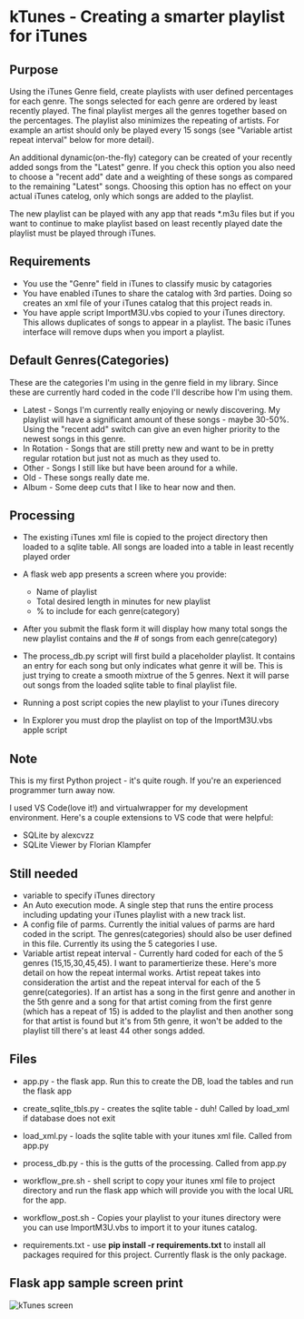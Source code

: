 # kTunes - Creating a smarter playlist for iTunes

## Purpose

Using the iTunes Genre field, create playlists with user defined percentages for each genre. The songs selected for each genre are ordered by least recently played. The final playlist merges all the genres together based on the percentages. The playlist also minimizes the repeating of artists. For example an artist should only be played every 15 songs (see "Variable artist repeat interval" below for more detail). 

An additional dynamic(on-the-fly) category can be created of your recently added songs from the "Latest" genre.  If you check this option you also need to choose a "recent add" date and a weighting of these songs as compared to the remaining "Latest" songs. Choosing this option has no effect on your actual iTunes catelog, only which songs are added to the playlist.

The new playlist can be played with any app that reads *.m3u files but if you want to continue to make playlist based on least recently played date the playlist must be played through iTunes.

## Requirements
- You use the "Genre" field in iTunes to classify music by catagories
- You have enabled iTunes to share the catalog with 3rd parties. Doing so creates an xml file of your iTunes catalog that this project reads in.
- You have apple script ImportM3U.vbs copied to your iTunes directory. This allows duplicates of songs to appear in a playlist. The basic iTunes interface will remove dups when you import a playlist.

## Default Genres(Categories)
These are the categories I'm using in the genre field in my library. Since these are currently hard coded in the code I'll describe how I'm using them.
- Latest - Songs I'm currently really enjoying or newly discovering. My playlist will have a significant amount of these songs - maybe 30-50%. Using the "recent add" switch can give an even higher priority to the newest songs in this genre.
- In Rotation - Songs that are still pretty new and want to be in pretty regular rotation but just not as much as they used to.
- Other - Songs I still like but have been around for a while.
- Old - These songs really date me.
- Album - Some deep cuts that I like to hear now and then.

## Processing
- The existing iTunes xml file is copied to the project directory then loaded to a sqlite table. All songs are loaded into a table in least recently played order
- A flask web app presents a screen where you provide:
  - Name of playlist
  - Total desired length in minutes for new playlist
  - % to include for each genre(category)

- After you submit the flask form it will display how many total songs the new playlist contains and the # of songs from each genre(category)
- The process_db.py script will first build a placeholder playlist. It contains an entry for each song but only indicates what genre it will be. This is just trying to create a smooth mixtrue of the 5 genres. Next it will parse out songs from the loaded sqlite table to final playlist file.
- Running a post script copies the new playlist to your iTunes direcory
- In Explorer you must drop the playlist on top of the ImportM3U.vbs apple script

## Note
This is my first Python project - it's quite rough. If you're an experienced programmer turn away now. 

I used VS Code(love it!) and virtualwrapper for my development environment.
Here's a couple extensions to VS code that were helpful:
- SQLite by alexcvzz
- SQLite Viewer by Florian Klampfer

## Still needed
- variable to specify iTunes directory
- An Auto execution mode. A single step that runs the entire process including updating your iTunes playlist with a new track list.
- A config file of parms. Currently the initial values of parms are hard coded in the script. The genres(categories) should also be user defined in this file. Currently its using the 5 categories I use. 
- Variable artist repeat interval - Currently hard coded for each of the 5 genres (15,15,30,45,45). I want to paramertierize these. Here's more detail on how the repeat intermal works. Artist repeat takes into consideration the artist and the repeat interval for each of the 5 genre(categories). If an artist has a song in the first genre and another in the 5th genre and a song for that artist coming from the first genre (which has a repeat of 15) is added to the playlist and then another song for that artist is found but it's from 5th genre, it won't be added to the playlist till there's at least 44 other songs added.

##  Files
- app.py - the flask app. Run this to create the DB, load the tables and run the flask app
- create_sqlite_tbls.py - creates the sqlite table - duh! Called by load_xml if database does not exit
- load_xml.py - loads the sqlite table with your itunes xml file. Called from app.py
- process_db.py - this is the gutts of the processing. Called from app.py

- workflow_pre.sh - shell script to copy your itunes xml file to project directory and run the flask app which will provide you with the local URL for the app.
- workflow_post.sh - Copies your playlist to your itunes directory were you can use ImportM3U.vbs to import it to your itunes catalog.

- requirements.txt - use **pip install -r requirements.txt** to install all packages required for this project. Currently flask is the only package.

## Flask app sample screen print
![kTunes screen](https://user-images.githubusercontent.com/107451552/192881760-4221c58a-b2de-4b18-a0b1-755aeb20f217.png)

